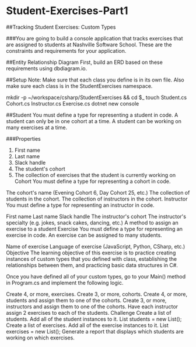 # Student-Exercises-Part1

##Tracking Student Exercises: Custom Types

###You are going to build a console application that tracks exercises that are assigned to students at Nashville Software School. These are the constraints and requirements for your application.

##Entity Relationship Diagram
First, build an ERD based on these requirements using dbdiagram.io.

##Setup
Note: Make sure that each class you define is in its own file. Also make sure each class is in the StudentExercises namespace.

mkdir -p ~/workspace/csharp/StudentExercises && cd $_
touch Student.cs Cohort.cs Instructor.cs Exercise.cs
dotnet new console


##Student
You must define a type for representing a student in code. A student can only be in one cohort at a time. A student can be working on many exercises at a time.

###Properties
1. First name
2. Last name
3. Slack handle
4. The student's cohort
5. The collection of exercises that the student is currently working on
Cohort
You must define a type for representing a cohort in code.

The cohort's name (Evening Cohort 6, Day Cohort 25, etc.)
The collection of students in the cohort.
The collection of instructors in the cohort.
Instructor
You must define a type for representing an instructor in code.

First name
Last name
Slack handle
The instructor's cohort
The instructor's specialty (e.g. jokes, snack cakes, dancing, etc.)
A method to assign an exercise to a student
Exercise
You must define a type for representing an exercise in code. An exercise can be assigned to many students.

Name of exercise
Language of exercise (JavaScript, Python, CSharp, etc.)
Objective
The learning objective of this exercise is to practice creating instances of custom types that you defined with class, establishing the relationships between them, and practicing basic data structures in C#.

Once you have defined all of your custom types, go to your Main() method in Program.cs and implement the following logic.

Create 4, or more, exercises.
Create 3, or more, cohorts.
Create 4, or more, students and assign them to one of the cohorts.
Create 3, or more, instructors and assign them to one of the cohorts.
Have each instructor assign 2 exercises to each of the students.
Challenge
Create a list of students. Add all of the student instances to it.
List<Student> students = new List<Student>();
Create a list of exercises. Add all of the exercise instances to it.
List<Exercise> exercises = new List<Exercise>();
Generate a report that displays which students are working on which exercises.
